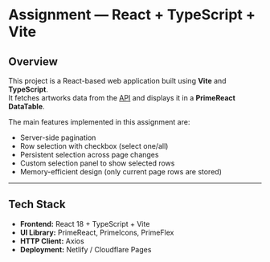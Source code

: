 # Assignment — React + TypeScript + Vite

## Overview

This project is a React-based web application built using **Vite** and **TypeScript**.  
It fetches artworks data from the [API](https://api.artic.edu/api/v1/artworks) and displays it in a **PrimeReact DataTable**.

The main features implemented in this assignment are:

- Server-side pagination
- Row selection with checkbox (select one/all)
- Persistent selection across page changes
- Custom selection panel to show selected rows
- Memory-efficient design (only current page rows are stored)

---

## Tech Stack

- **Frontend:** React 18 + TypeScript + Vite
- **UI Library:** PrimeReact, PrimeIcons, PrimeFlex
- **HTTP Client:** Axios
- **Deployment:** Netlify / Cloudflare Pages
